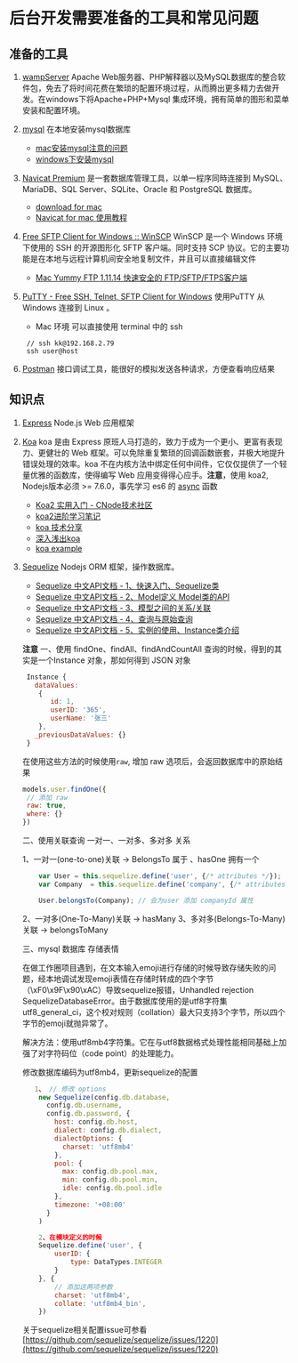 # 后台开发需要准备的工具和常见问题

## 准备的工具

1. [wampServer](http://www.wampserver.com/en/) Apache Web服务器、PHP解释器以及MySQL数据库的整合软件包，免去了将时间花费在繁琐的配置环境过程，从而腾出更多精力去做开发。在windows下将Apache+PHP+Mysql 集成环境，拥有简单的图形和菜单安装和配置环境。

2. [mysql](https://dev.mysql.com/downloads/mysql/) 在本地安装mysql数据库

   - [mac安装mysql注意的问题](http://www.jianshu.com/p/fd3aae701db9)
   - [windows下安装mysql](http://www.cnblogs.com/lmh2072005/p/5656392.html)

3. [Navicat Premium](https://www.navicat.com.cn/download) 是一套数据库管理工具，以单一程序同時连接到 MySQL、MariaDB、SQL Server、SQLite、Oracle 和 PostgreSQL 数据库。

   - [download for mac](http://xclient.info/s/navicat-premium.html?_=2e3a142be5cabd704a705c52cf83125b)
   - [Navicat for mac 使用教程](http://www.jianshu.com/p/326c1aaa1052)

4. [Free SFTP Client for Windows :: WinSCP](https://winscp.net/eng/docs/lang:chs) WinSCP 是一个 Windows 环境下使用的 SSH 的开源图形化 SFTP 客户端。同时支持 SCP 协议。它的主要功能是在本地与远程计算机间安全地复制文件，并且可以直接编辑文件

   - [Mac Yummy FTP 1.11.14 快速安全的 FTP/SFTP/FTPS客户端](http://xclient.info/s/yummy-ftp.html?_=2e3a142be5cabd704a705c52cf83125b)

5. [PuTTY - Free SSH, Telnet, SFTP Client for Windows](https://www.ssh.com/ssh/putty/download) 使用PuTTY 从 Windows 连接到 Linux 。
   - ​Mac 环境 可以直接使用 terminal 中的 ssh
   ``` 
    // ssh kk@192.168.2.79
    ssh user@host
   ```

6. [Postman](https://chrome.google.com/webstore/detail/postman/fhbjgbiflinjbdggehcddcbncdddomop?hl=zh-CN) 接口调试工具，能很好的模拟发送各种请求，方便查看响应结果

## 知识点

1. [Express](https://github.com/expressjs/express) Node.js Web 应用框架

2. [Koa](https://github.com/koajs/koa)  koa 是由 Express 原班人马打造的，致力于成为一个更小、更富有表现力、更健壮的 Web 框架。可以免除重复繁琐的回调函数嵌套，并极大地提升错误处理的效率。koa 不在内核方法中绑定任何中间件，它仅仅提供了一个轻量优雅的函数库，使得编写 Web 应用变得得心应手。**注意**，使用 koa2, Nodejs版本必须 >= 7.6.0，事先学习 es6 的 [async](http://es6.ruanyifeng.com/#docs/async) 函数 

   - [Koa2 实用入门 - CNode技术社区](https://cnodejs.org/topic/5709959abc564eaf3c6a48c8)
   - [koa2进阶学习笔记](https://chenshenhai.github.io/koa2-note/)
   - [koa 技术分享](https://cnodejs.org/topic/56936889c2289f51658f0926)
   - [深入浅出koa](https://github.com/berwin/Blog/issues/8)
   - [koa example](https://github.com/berwin/Blog/issues/8)

3. [Sequelize](http://docs.sequelizejs.com/) Nodejs ORM 框架，操作数据库。
   - ​[Sequelize 中文API文档 - 1、快速入门、Sequelize类](https://itbilu.com/nodejs/npm/VkYIaRPz-.html)
   - [Sequelize 中文API文档 - 2、Model定义 Model类的API](https://itbilu.com/nodejs/npm/V1PExztfb.html)
   - [Sequelize 中文API文档 - 3、模型之间的关系/关联](https://itbilu.com/nodejs/npm/41qaV3czb.html)
   - [Sequelize 中文API文档 - 4、查询与原始查询](https://itbilu.com/nodejs/npm/VJIR1CjMb.html)
   - [Sequelize 中文API文档 - 5、实例的使用、Instance类介绍](https://itbilu.com/nodejs/npm/N1sdaHTzb.html)

   **注意**
   一、使用 findOne、findAll、findAndCountAll 查询的时候，得到的其实是一个Instance 对象，那如何得到 JSON 对象
   ```js
    Instance {
      dataValues: 
       { 
          id: 1,
          userID: '365',
          userName: '张三'
       },
      _previousDataValues: {}
    }
   ```

    在使用这些方法的时候使用`raw`, 增加 raw 选项后，会返回数据库中的原始结果
    ```js
   models.user.findOne({
     // 添加 raw
     raw: true,
     where: {}
   })
    ```

    二、使用关联查询 一对一、一对多、多对多 关系

    1、一对一(one-to-one)关联 -> BelongsTo 属于 、hasOne 拥有一个
    ```js
        var User = this.sequelize.define('user', {/* attributes */});
        var Company  = this.sequelize.define('company', {/* attributes */});

        User.belongsTo(Company); // 会为user 添加 companyId 属性
    ```
    2、一对多(One-To-Many)关联 -> hasMany 
    3、多对多(Belongs-To-Many)关联 -> belongsToMany

    三、mysql 数据库 存储表情

    在做工作圈项目遇到，在文本输入emoji进行存储的时候导致存储失败的问题，经本地调试发现emoji表情在存储时转成的四个字节（\xF0\x9F\x90\xAC）导致sequelize报错，Unhandled rejection SequelizeDatabaseError。由于数据库使用的是utf8字符集utf8_general_ci，这个校对规则（collation）最大只支持3个字节，所以四个字节的emoji就抛异常了。

    解决方法：使用utf8mb4字符集。它在与utf8数据格式处理性能相同基础上加强了对字符码位（code point）的处理能力。

    修改数据库编码为utf8mb4，更新sequelize的配置
    ```js
       1、 // 修改 options
        new Sequelize(config.db.database,
          config.db.username,
          config.db.password, {
            host: config.db.host,
            dialect: config.db.dialect,
            dialectOptions: {
              charset: 'utf8mb4'
            },
            pool: {
              max: config.db.pool.max,
              min: config.db.pool.min,
              idle: config.db.pool.idle
            },
            timezone: '+08:00'
          }
        )

        2、在模块定义的时候
        Sequelize.define('user', {
            userID: {
                type: DataTypes.INTEGER
            }
        }, {
            // 添加这两项参数
            charset: 'utf8mb4',
            collate: 'utf8mb4_bin',
        })
    ```

    关于sequelize相关配置issue可参看
    [https://github.com/sequelize/sequelize/issues/1220](https://github.com/sequelize/sequelize/issues/1220)
   ​    

   ​

   ​

   ​